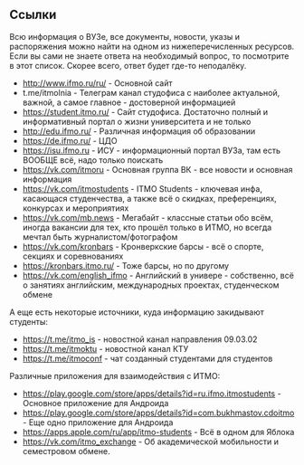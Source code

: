 ## Ссылки

Всю информация о ВУЗе, все документы, новости, указы и распоряжения можно найти на одном из нижеперечисленных ресурсов. Если вы сами не знаете ответа на необходимый вопрос, то посмотрите в этот список. Скорее всего, ответ будет где-то неподалёку.
- http://www.ifmo.ru/ru/ - Основной сайт
- t.me/itmolnia - Телеграм канал студофиса с наиболее актуальной, важной, а самое главное - достоверной информацией
- https://student.itmo.ru/ - Сайт студофиса. Достаточно полный и информативный портал о жизни университета и не только
- http://edu.ifmo.ru/ - Различная информация об образовании
- https://de.ifmo.ru/ - ЦДО
- https://isu.ifmo.ru - ИСУ - информационный портал ВУЗа, там есть ВООБЩЕ всё, надо только поискать
- https://vk.com/itmoru - Основная группа ВК - все новости и основная информация
- https://vk.com/itmostudents - ITMO Students - ключевая инфа, касающася студенчества, а также всё о скидках, преференциях, конкурсах и мероприятиях
- https://vk.com/mb.news - Мегабайт - классные статьи обо всём, иногда вакансии для тех, кто прошёл только в ИТМО, но всегда мечтал быть журналистом/фотографом
- https://vk.com/kronbars - Кронверкские барсы - всё о спорте, секциях и соревнованиях
- https://kronbars.itmo.ru/ - Тоже барсы, но по другому
- https://vk.com/english_ifmo - Английский в универе - собственно, всё о занятиях английским, международных проектах, студенческом обмене

А еще есть некоторые источники, куда информацию закидывают студенты:
- https://t.me/itmo_is - новостной канал направления 09.03.02
- https://t.me/itmoktu - новостной канал КТУ
- https://t.me/itmoconf - чат созданный студентами для студентов

Различные приложения для взаимодействия с ИТМО:
- https://play.google.com/store/apps/details?id=ru.ifmo.itmostudents - Основное приложение для Андроида
- https://play.google.com/store/apps/details?id=com.bukhmastov.cdoitmo - Еще одно приложение для Андроида
- https://apps.apple.com/ru/app/itmo-students - Всё в одном для Яблока
- https://vk.com/itmo_exchange - Об академической мобильности и семестровом обмене.